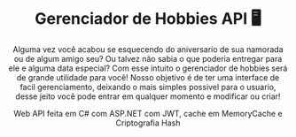 <div align="center">
    <h1>Gerenciador de Hobbies API 🖥️</h1>
    <p>Alguma vez você acabou se esquecendo do aniversario de sua namorada ou de algum amigo seu? Ou talvez não sabia o que poderia entregar para ele e alguma data especial? Com esse intuito o gerenciador de hobbies será de grande utilidade para você! Nosso objetivo é de ter uma interface de facil gerenciamento, deixando o mais simples possivel para o usuario, desse jeito você pode entrar em qualquer momento e modificar ou criar!</p>
    <p>Web API feita em C# com ASP.NET com JWT, cache em MemoryCache e Criptografia Hash</p>
</div>

